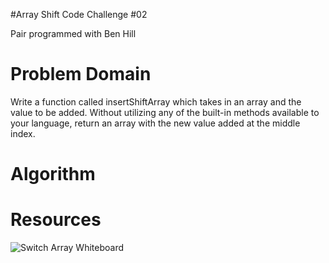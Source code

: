 #Array Shift Code Challenge #02

Pair programmed with Ben Hill 

# Problem Domain

Write a function called insertShiftArray which takes in an array and the value to be added. Without utilizing any of the built-in methods available to your language, return an array with the new value added at the middle index.

# Algorithm



# Resources

![Switch Array Whiteboard]()

